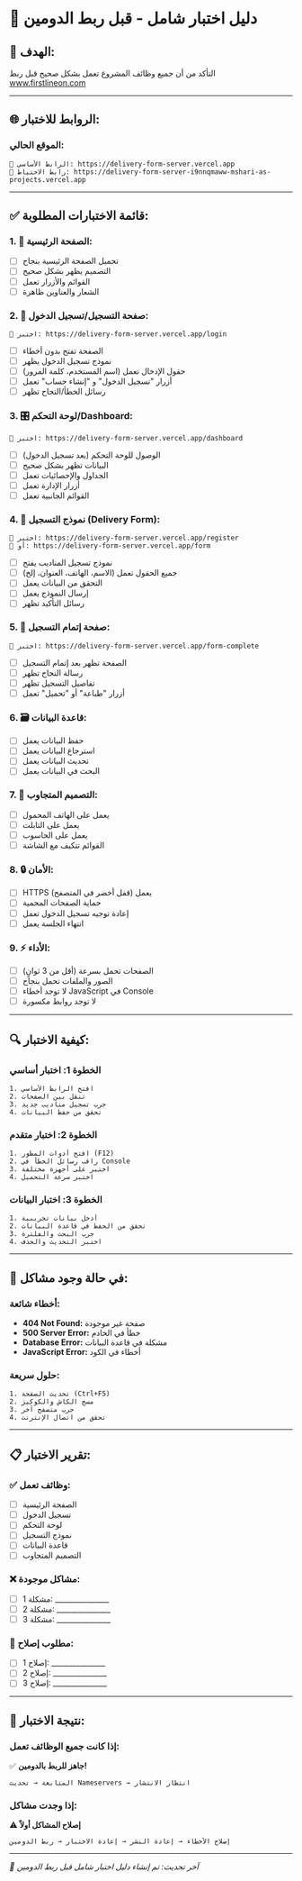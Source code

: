 # 🧪 دليل اختبار شامل - قبل ربط الدومين

## 🎯 الهدف:
التأكد من أن جميع وظائف المشروع تعمل بشكل صحيح قبل ربط www.firstlineon.com

---

## 🌐 الروابط للاختبار:

### الموقع الحالي:
```
🔗 الرابط الأساسي: https://delivery-form-server.vercel.app
🔗 رابط الاحتياط: https://delivery-form-server-i9nnqmaww-mshari-as-projects.vercel.app
```

---

## ✅ قائمة الاختبارات المطلوبة:

### 1. 📱 **الصفحة الرئيسية:**
- [ ] تحميل الصفحة الرئيسية بنجاح
- [ ] التصميم يظهر بشكل صحيح
- [ ] القوائم والأزرار تعمل
- [ ] الشعار والعناوين ظاهرة

### 2. 🔐 **صفحة التسجيل/تسجيل الدخول:**
```
🔗 اختبر: https://delivery-form-server.vercel.app/login
```
- [ ] الصفحة تفتح بدون أخطاء
- [ ] نموذج تسجيل الدخول يظهر
- [ ] حقول الإدخال تعمل (اسم المستخدم، كلمة المرور)
- [ ] أزرار "تسجيل الدخول" و "إنشاء حساب" تعمل
- [ ] رسائل الخطأ/النجاح تظهر

### 3. 🎛️ **لوحة التحكم/Dashboard:**
```
🔗 اختبر: https://delivery-form-server.vercel.app/dashboard
```
- [ ] الوصول للوحة التحكم (بعد تسجيل الدخول)
- [ ] البيانات تظهر بشكل صحيح
- [ ] الجداول والإحصائيات تعمل
- [ ] أزرار الإدارة تعمل
- [ ] القوائم الجانبية تعمل

### 4. 📝 **نموذج التسجيل (Delivery Form):**
```
🔗 اختبر: https://delivery-form-server.vercel.app/register
🔗 أو: https://delivery-form-server.vercel.app/form
```
- [ ] نموذج تسجيل المناديب يفتح
- [ ] جميع الحقول تعمل (الاسم، الهاتف، العنوان، إلخ)
- [ ] التحقق من البيانات يعمل
- [ ] إرسال النموذج يعمل
- [ ] رسائل التأكيد تظهر

### 5. 📄 **صفحة إتمام التسجيل:**
```
🔗 اختبر: https://delivery-form-server.vercel.app/form-complete
```
- [ ] الصفحة تظهر بعد إتمام التسجيل
- [ ] رسالة النجاح تظهر
- [ ] تفاصيل التسجيل تظهر
- [ ] أزرار "طباعة" أو "تحميل" تعمل

### 6. 🗃️ **قاعدة البيانات:**
- [ ] حفظ البيانات يعمل
- [ ] استرجاع البيانات يعمل  
- [ ] تحديث البيانات يعمل
- [ ] البحث في البيانات يعمل

### 7. 📱 **التصميم المتجاوب:**
- [ ] يعمل على الهاتف المحمول
- [ ] يعمل على التابلت
- [ ] يعمل على الحاسوب
- [ ] القوائم تتكيف مع الشاشة

### 8. 🔒 **الأمان:**
- [ ] HTTPS يعمل (قفل أخضر في المتصفح)
- [ ] حماية الصفحات المحمية
- [ ] إعادة توجيه تسجيل الدخول تعمل
- [ ] انتهاء الجلسة يعمل

### 9. ⚡ **الأداء:**
- [ ] الصفحات تحمل بسرعة (أقل من 3 ثوانٍ)
- [ ] الصور والملفات تحمل بنجاح
- [ ] لا توجد أخطاء JavaScript في Console
- [ ] لا توجد روابط مكسورة

---

## 🔍 كيفية الاختبار:

### الخطوة 1: اختبار أساسي
```
1. افتح الرابط الأساسي
2. تنقل بين الصفحات
3. جرب تسجيل مناديب جديد
4. تحقق من حفظ البيانات
```

### الخطوة 2: اختبار متقدم
```
1. افتح أدوات المطور (F12)
2. راقب رسائل الخطأ في Console
3. اختبر على أجهزة مختلفة
4. اختبر سرعة التحميل
```

### الخطوة 3: اختبار البيانات
```
1. أدخل بيانات تجريبية
2. تحقق من الحفظ في قاعدة البيانات
3. جرب البحث والفلترة
4. اختبر التحديث والحذف
```

---

## 🐛 في حالة وجود مشاكل:

### أخطاء شائعة:
- **404 Not Found:** صفحة غير موجودة
- **500 Server Error:** خطأ في الخادم
- **Database Error:** مشكلة في قاعدة البيانات
- **JavaScript Error:** أخطاء في الكود

### حلول سريعة:
```
1. تحديث الصفحة (Ctrl+F5)
2. مسح الكاش والكوكيز
3. جرب متصفح آخر
4. تحقق من اتصال الإنترنت
```

---

## 📋 تقرير الاختبار:

### ✅ وظائف تعمل:
- [ ] الصفحة الرئيسية
- [ ] تسجيل الدخول
- [ ] لوحة التحكم
- [ ] نموذج التسجيل
- [ ] قاعدة البيانات
- [ ] التصميم المتجاوب

### ❌ مشاكل موجودة:
- [ ] مشكلة 1: _______________
- [ ] مشكلة 2: _______________
- [ ] مشكلة 3: _______________

### 🔧 مطلوب إصلاح:
- [ ] إصلاح 1: _______________
- [ ] إصلاح 2: _______________
- [ ] إصلاح 3: _______________

---

## 🎯 نتيجة الاختبار:

### إذا كانت جميع الوظائف تعمل:
✅ **جاهز للربط بالدومين!**
```
المتابعة → تحديث Nameservers → انتظار الانتشار
```

### إذا وجدت مشاكل:
⚠️ **إصلاح المشاكل أولاً**
```
إصلاح الأخطاء → إعادة النشر → إعادة الاختبار → ربط الدومين
```

---

*📝 آخر تحديث: تم إنشاء دليل اختبار شامل قبل ربط الدومين*
